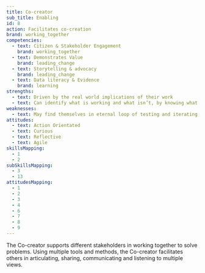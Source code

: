 ```yaml
---
title: Co-creator
sub_title: Enabling
id: 8
action: Facilitates co-creation
brand: working_together
competencies:
  - text: Citizen & Stakeholder Engagement
    brand: working_together
  - text: Demonstrates Value
    brand: leading_change
  - text: Storytelling & advocacy
    brand: leading_change
  - text: Data literacy & Evidence
    brand: learning
strengths:
  - text: Driven by the real world implications of their work
  - text: Can identify what is working and what isn’t, by knowing what to measure
weaknesses:
  - text: May find themselves in eternal loop of testing and iterating, as things can always be improved
attitudes:
  - text: Action Orientated
  - text: Curious
  - text: Reflective
  - text: Agile
skillsMapping:
  - 1
  - 2
subSkillsMapping:
  - 3
  - 13
attitudesMapping: 
  - 1
  - 2
  - 3
  - 4
  - 6
  - 7
  - 8
  - 9
---
```

The Co-creator supports different stakeholders in working together to solve problems. Using multiple tools and methods, the Co-creator facilitates others in articulating, sharing, communicating and listening to multiple views.
